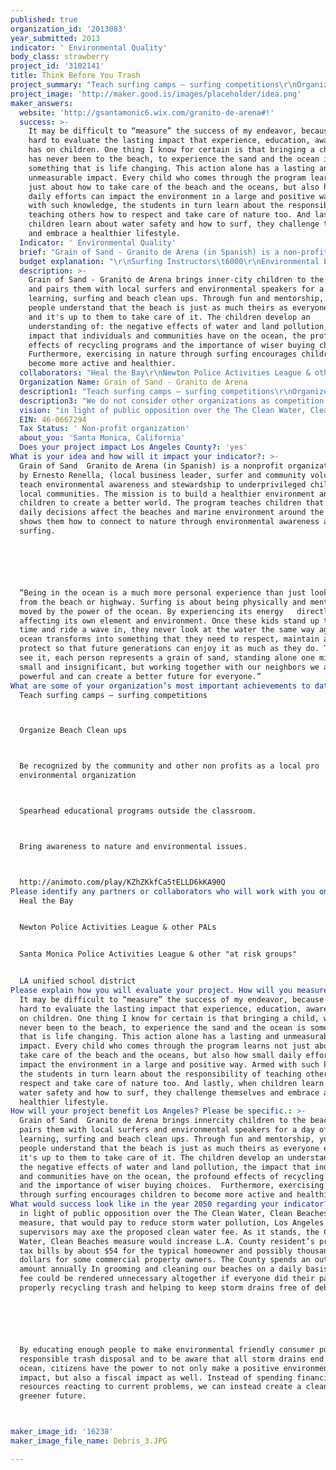 ```yaml
---
published: true
organization_id: '2013083'
year_submitted: 2013
indicator: ' Environmental Quality'
body_class: strawberry
project_id: '3102141'
title: Think Before You Trash
project_summary: "Teach surfing camps – surfing competitions\r\nOrganize Beach Clean ups\r\nBe recognized by the community and other non profits as a local pro environmental organization\r\nSpearhead educational programs outside the classroom. \r\nBring awareness to nature and environmental issues.\r\nhttp://animoto.com/play/KZhZKkfCa5tELLD6kKA90Q"
project_image: 'http://maker.good.is/images/placeholder/idea.png'
maker_answers:
  website: 'http://gsantamonic6.wix.com/granito-de-arena#!'
  success: >-
    It may be difficult to “measure” the success of my endeavor, because it is
    hard to evaluate the lasting impact that experience, education, awareness
    has on children. One thing I know for certain is that bringing a child, who
    has never been to the beach, to experience the sand and the ocean is
    something that is life changing. This action alone has a lasting and
    unmeasurable impact. Every child who comes through the program learns not
    just about how to take care of the beach and the oceans, but also how small
    daily efforts can impact the environment in a large and positive way. Armed
    with such knowledge, the students in turn learn about the responsibility of
    teaching others how to respect and take care of nature too. And lastly, when
    children learn about water safety and how to surf, they challenge themselves
    and embrace a healthier lifestyle.
  Indicator: ' Environmental Quality'
  brief: "Grain of Sand - Granito de Arena (in Spanish) is a non-profit organization run by Ernesto Renella, (local business leader, surfer and community volunteer) to teach environmental awareness and stewardship to underprivileged children in local communities. The mission is to build a healthier environment and educate children to create a better world. The program teaches children that their daily decisions affect the beaches and marine environment around the world and shows them how to connect to nature through environmental awareness and surfing.\r\n\r\n“Being in the ocean is a much more personal experience than just looking at it from the beach or highway. Surfing is about being physically and mentally moved by the power of the ocean. By experiencing its energy   directly affecting its own element and environment. Once these kids stand up the first time and ride a wave in, they never look at the water the same way again. The ocean transforms into something that they need to respect, maintain and protect so that future generations can enjoy it as much as they do. The way I see it, each person represents a grain of sand, standing alone one might seem small and insignificant, but working together with our neighbors we are powerful and can create a better future for everyone.”"
  budget explanation: "\r\nSurfing Instructors\t6000\r\nEnvironmental Educators\t18000\r\nStaff\t4000\r\nSurfboards\t5500\r\nPaddle boards\t3800\r\nLeashes\t850\r\nLife Vests\t3500\r\nHats\t2500\r\nShirts\t3500\r\nOther Supplies\t3500\r\nMarketing\t9850\r\nAdvertising\t12000\r\nTransportation\t6000\r\nLiability Insurance\t12000\r\nEducational Materials\t9000\r\nTotal \t100000"
  description: >-
    Grain of Sand - Granito de Arena brings inner-city children to the beach,
    and pairs them with local surfers and environmental speakers for a day of
    learning, surfing and beach clean ups. Through fun and mentorship, young
    people understand that the beach is just as much theirs as everyone else’s
    and it's up to them to take care of it. The children develop an
    understanding of: the negative effects of water and land pollution, the
    impact that individuals and communities have on the ocean, the profound
    effects of recycling programs and the importance of wiser buying choices. 
    Furthermore, exercising in nature through surfing encourages children to
    become more active and healthier. 
  collaborators: "Heal the Bay\r\nNewton Police Activities League & other PALs\r\nSanta Monica Police Activities League & other \"at risk groups\"\r\nLA unified school district "
  Organization Name: Grain of Sand - Granito de Arena
  description1: "Teach surfing camps – surfing competitions\r\nOrganize Beach Clean ups\r\nBe recognized by the community and other non profits as a local pro environmental organization\r\nSpearhead educational programs outside the classroom. \r\nBring awareness to nature and environmental issues.\r\nhttp://animoto.com/play/KZhZKkfCa5tELLD6kKA90Q"
  description3: "We do not consider other organizations as competition as each one of them in their own way is our ally with the common goal of creating a better world for future generations. \r\nMany other organizations provide theoretical knowledge, but we consider our educational approach a unique blend of learning and doing. The beach is our classroom so we are able to provide teaching and practice together. Children witness existing problems plaguing the beach and the oceans and engage in being part of the solution.\r\nBy teaching water safety and surfing at the beach, we make learning fun and educational at the same time."
  vision: "in light of public opposition over the The Clean Water, Clean Beaches ballot measure, that would pay to reduce storm water pollution, Los Angeles County supervisors may axe the proposed clean water fee. As it stands, the Clean Water, Clean Beaches measure would increase L.A. County resident’s property tax bills by about $54 for the typical homeowner and possibly thousands of dollars for some commercial property owners. The County spends an outrageous amount annually In grooming and cleaning our beaches on a daily basis. This fee could be rendered unnecessary altogether if everyone did their part in properly recycling trash and helping to keep storm drains free of debris.\r\n\r\nBy educating enough people to make environmental friendly consumer purchases, responsible trash disposal and to be aware that all storm drains end up in the ocean, citizens have the power to not only make a positive environmental impact, but also a fiscal impact as well. Instead of spending financial resources reacting to current problems, we can instead create a cleaner and greener future.\r\n"
  EIN: 46-0667294
  Tax Status: ' Non-profit organization'
  about_you: 'Santa Monica, California'
  Does your project impact Los Angeles County?: 'yes'
What is your idea and how will it impact your indicator?: >-
  Grain of Sand  Granito de Arena (in Spanish) is a nonprofit organization run
  by Ernesto Renella, (local business leader, surfer and community volunteer) to
  teach environmental awareness and stewardship to underprivileged children in
  local communities. The mission is to build a healthier environment and educate
  children to create a better world. The program teaches children that their
  daily decisions affect the beaches and marine environment around the world and
  shows them how to connect to nature through environmental awareness and
  surfing.






  “Being in the ocean is a much more personal experience than just looking at it
  from the beach or highway. Surfing is about being physically and mentally
  moved by the power of the ocean. By experiencing its energy   directly
  affecting its own element and environment. Once these kids stand up the first
  time and ride a wave in, they never look at the water the same way again. The
  ocean transforms into something that they need to respect, maintain and
  protect so that future generations can enjoy it as much as they do. The way I
  see it, each person represents a grain of sand, standing alone one might seem
  small and insignificant, but working together with our neighbors we are
  powerful and can create a better future for everyone.”
What are some of your organization’s most important achievements to date?: >-
  Teach surfing camps — surfing competitions



  Organize Beach Clean ups



  Be recognized by the community and other non profits as a local pro
  environmental organization



  Spearhead educational programs outside the classroom. 



  Bring awareness to nature and environmental issues.



  http://animoto.com/play/KZhZKkfCa5tELLD6kKA90Q
Please identify any partners or collaborators who will work with you on this project.: |-
  Heal the Bay


  Newton Police Activities League & other PALs


  Santa Monica Police Activities League & other "at risk groups"


  LA unified school district 
Please explain how you will evaluate your project. How will you measure success?: >-
  It may be difficult to “measure” the success of my endeavor, because it is
  hard to evaluate the lasting impact that experience, education, awareness has
  on children. One thing I know for certain is that bringing a child, who has
  never been to the beach, to experience the sand and the ocean is something
  that is life changing. This action alone has a lasting and unmeasurable
  impact. Every child who comes through the program learns not just about how to
  take care of the beach and the oceans, but also how small daily efforts can
  impact the environment in a large and positive way. Armed with such knowledge,
  the students in turn learn about the responsibility of teaching others how to
  respect and take care of nature too. And lastly, when children learn about
  water safety and how to surf, they challenge themselves and embrace a
  healthier lifestyle.
How will your project benefit Los Angeles? Please be specific.: >-
  Grain of Sand  Granito de Arena brings innercity children to the beach, and
  pairs them with local surfers and environmental speakers for a day of
  learning, surfing and beach clean ups. Through fun and mentorship, young
  people understand that the beach is just as much theirs as everyone else’s and
  it's up to them to take care of it. The children develop an understanding of:
  the negative effects of water and land pollution, the impact that individuals
  and communities have on the ocean, the profound effects of recycling programs
  and the importance of wiser buying choices.  Furthermore, exercising in nature
  through surfing encourages children to become more active and healthier. 
What would success look like in the year 2050 regarding your indicator?: >+
  in light of public opposition over the The Clean Water, Clean Beaches ballot
  measure, that would pay to reduce storm water pollution, Los Angeles County
  supervisors may axe the proposed clean water fee. As it stands, the Clean
  Water, Clean Beaches measure would increase L.A. County resident’s property
  tax bills by about $54 for the typical homeowner and possibly thousands of
  dollars for some commercial property owners. The County spends an outrageous
  amount annually In grooming and cleaning our beaches on a daily basis. This
  fee could be rendered unnecessary altogether if everyone did their part in
  properly recycling trash and helping to keep storm drains free of debris.






  By educating enough people to make environmental friendly consumer purchases,
  responsible trash disposal and to be aware that all storm drains end up in the
  ocean, citizens have the power to not only make a positive environmental
  impact, but also a fiscal impact as well. Instead of spending financial
  resources reacting to current problems, we can instead create a cleaner and
  greener future.



maker_image_id: '16238'
maker_image_file_name: Debris_3.JPG

---
```

